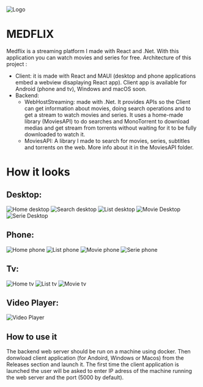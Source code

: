 ![Logo](/Screenshots/logo.PNG)
# MEDFLIX

Medflix is a streaming platform I made with React and .Net. With this application you can watch movies and series for free. 
Architecture of this project :
* Client: it is made with React and MAUI (desktop and phone applications embed a webview disaplaying React app). Client app is available for Android (phone and tv), Windows and macOS soon.
* Backend: 
    - WebHostStreaming: made with .Net. It provides APIs so the Client can get information about movies, doing search operations and to get a stream to watch movies and series. It uses a home-made library (MoviesAPI) to do searches and MonoTorrent to download medias and get stream from torrents without waiting for it to be fully downloaded to watch it.
    - MoviesAPI:  A library I made to search for movies, series, subtitles and torrents on the web. More info about it in the MoviesAPI folder.

# How it looks
## Desktop:
![Home desktop](/Screenshots/home_desktop.PNG)
![Search desktop](/Screenshots/search_desktop.PNG)
![List desktop](/Screenshots/list_desktop.PNG)
![Movie Desktop](/Screenshots/movie_desktop.PNG)
![Serie Desktop](/Screenshots/serie_desktop.PNG)

## Phone:
![Home phone](/Screenshots/home_phone.jpg)
![List phone](/Screenshots/list_phone.jpg)
![Movie phone](/Screenshots/movie_phone.jpg)
![Serie phone](/Screenshots/serie_phone.jpg)

## Tv:
![Home tv](/Screenshots/home_tv.jpg)
![List tv](/Screenshots/list_tv.jpg)
![Movie tv](/Screenshots/movie_tv.jpg)

## Video Player:
![Video Player](/Screenshots/video_player.PNG)

## How to use it
The backend web server should be run on a machine using docker. Then donwload client application (for Andoird, Windows or Macos) from the Releases section and launch it. The first time the client application is launched the user will be asked to enter IP adress of the machine running the web server and the port (5000 by default).





